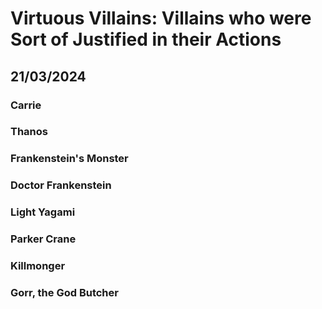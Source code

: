# Virtuous Villains: Villains who were Sort of Justified in their Actions
## 21/03/2024

### Carrie

### Thanos

### Frankenstein's Monster

### Doctor Frankenstein

### Light Yagami

### Parker Crane

### Killmonger

### Gorr, the God Butcher